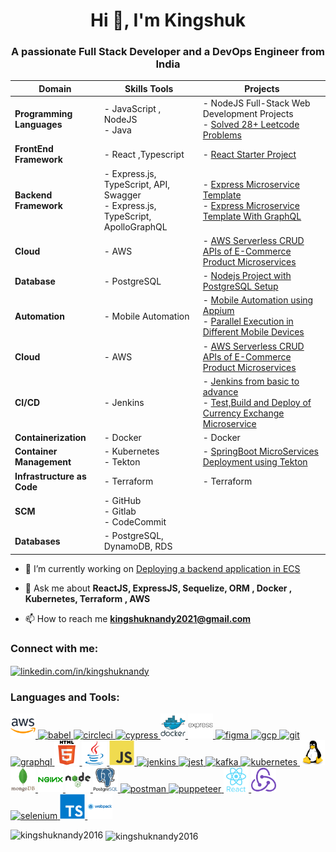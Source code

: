 <h1 align="center">Hi 👋, I'm Kingshuk</h1>
<h3 align="center">A passionate Full Stack Developer and a DevOps Engineer from India</h3>

| Domain            | Skills Tools        | Projects                                                                                                                                                                                                                                                                                                                                                                 |
| ---------------------------- | --------------------------------------------------------------------------------- | ------------------------------------------------------------------------------------------------------------------------------------------------------------------------------------------------------------------------------------------------------------------------------------------------------------------------------------------------------------------------- |
| **Programming Languages**    | - JavaScript , NodeJS<br>- Java<br>                                     | - NodeJS Full-Stack Web Development Projects<br>- [Solved 28+ Leetcode Problems](https://leetcode.com/iamtejas/)<br>                                        |
| **FrontEnd Framework**                  | - React ,Typescript   | - [React Starter Project](https://github.com/kingshuknandy2016/reactjs-starter-project)<br>                           |
| **Backend Framework**            | - Express.js, TypeScript, API, Swagger<br>  - Express.js, TypeScript, ApolloGraphQL | - [Express Microservice Template](https://github.com/kingshuknandy2016/microservice-nodejs-starter)<br> - [Express Microservice Template With GraphQL](https://github.com/kingshuknandy2016/microservice-nodejs-graphql-starter)                                                                                                                                                                                              |
| **Cloud**                    | - AWS                                                                               | - [AWS Serverless CRUD APIs of E-Commerce Product Microservices](https://github.com/kingshuknandy2016/aws-serverless-crud-api-microservice)  |
| **Database**                    | - PostgreSQL                                                                              | - [Nodejs Project with PostgreSQL Setup](https://github.com/kingshuknandy2016/node-typescript-postgresql)  |
| **Automation**            | - Mobile Automation<br>  | - [Mobile Automation using Appium ](https://github.com/kingshuknandy2016/mobile-automation-appium/tree/master)<br> - [Parallel Execution in Different Mobile Devices](https://github.com/kingshuknandy2016/mobile-automation-parallel-execution-java)                                                                                                                                                                                              |
| **Cloud**                    | - AWS                                                                               | - [AWS Serverless CRUD APIs of E-Commerce Product Microservices](https://github.com/kingshuknandy2016/aws-serverless-crud-api-microservice)  |
| **CI/CD**                    | - Jenkins<br> | - [Jenkins from basic to advance](https://github.com/kingshuknandy2016/jenkins-repo)<br> - [Test,Build and Deploy of Currency Exchange Microservice](https://github.com/kingshuknandy2016/Jenkins-devops-microservice-complete)                                                                                        |
| **Containerization**        | - Docker                                                                            | - Docker                                                                                                      |
| **Container Management**        | - Kubernetes<br> - Tekton                                                                            | - [SpringBoot MicroServices Deployment using Tekton](https://github.com/kingshuknandy2016/SpringBootMicroserviceDeployment-UsingTektonOnKubernetes)                                                                                                     |
| **Infrastructure as Code**   | - Terraform                                                                         | - Terraform |
| **SCM**                      | - GitHub<br> - Gitlab<br> - CodeCommit                                                        |                                                                                                                                                                                                                |                                                                                                                                                                                                                                                                                                                                                                        |
| **Databases**                | - PostgreSQL, DynamoDB, RDS                                                            | |


- 🔭 I’m currently working on [Deploying a backend application in ECS](https://github.com/kingshuknandy2016/microservice-nodejs-starter)

- 💬 Ask me about **ReactJS, ExpressJS, Sequelize, ORM , Docker , Kubernetes, Terraform , AWS**

- 📫 How to reach me **kingshuknandy2021@gmail.com**

<h3 align="left">Connect with me:</h3>
<p align="left">
<a href="https://linkedin.com/in/kingshuknandy" target="blank"><img align="center" src="https://raw.githubusercontent.com/rahuldkjain/github-profile-readme-generator/master/src/images/icons/Social/linked-in-alt.svg" alt="linkedin.com/in/kingshuknandy" height="30" width="40" /></a>
</p>

<h3 align="left">Languages and Tools:</h3>
<p align="left"> <a href="https://aws.amazon.com" target="_blank" rel="noreferrer"> <img src="https://raw.githubusercontent.com/devicons/devicon/master/icons/amazonwebservices/amazonwebservices-original-wordmark.svg" alt="aws" width="40" height="40"/> </a> <a href="https://babeljs.io/" target="_blank" rel="noreferrer"> <img src="https://www.vectorlogo.zone/logos/babeljs/babeljs-icon.svg" alt="babel" width="40" height="40"/> </a> <a href="https://circleci.com" target="_blank" rel="noreferrer"> <img src="https://www.vectorlogo.zone/logos/circleci/circleci-icon.svg" alt="circleci" width="40" height="40"/> </a> <a href="https://www.cypress.io" target="_blank" rel="noreferrer"> <img src="https://raw.githubusercontent.com/simple-icons/simple-icons/6e46ec1fc23b60c8fd0d2f2ff46db82e16dbd75f/icons/cypress.svg" alt="cypress" width="40" height="40"/> </a> <a href="https://www.docker.com/" target="_blank" rel="noreferrer"> <img src="https://raw.githubusercontent.com/devicons/devicon/master/icons/docker/docker-original-wordmark.svg" alt="docker" width="40" height="40"/> </a> <a href="https://expressjs.com" target="_blank" rel="noreferrer"> <img src="https://raw.githubusercontent.com/devicons/devicon/master/icons/express/express-original-wordmark.svg" alt="express" width="40" height="40"/> </a> <a href="https://www.figma.com/" target="_blank" rel="noreferrer"> <img src="https://www.vectorlogo.zone/logos/figma/figma-icon.svg" alt="figma" width="40" height="40"/> </a> <a href="https://cloud.google.com" target="_blank" rel="noreferrer"> <img src="https://www.vectorlogo.zone/logos/google_cloud/google_cloud-icon.svg" alt="gcp" width="40" height="40"/> </a> <a href="https://git-scm.com/" target="_blank" rel="noreferrer"> <img src="https://www.vectorlogo.zone/logos/git-scm/git-scm-icon.svg" alt="git" width="40" height="40"/> </a> <a href="https://graphql.org" target="_blank" rel="noreferrer"> <img src="https://www.vectorlogo.zone/logos/graphql/graphql-icon.svg" alt="graphql" width="40" height="40"/> </a> <a href="https://www.w3.org/html/" target="_blank" rel="noreferrer"> <img src="https://raw.githubusercontent.com/devicons/devicon/master/icons/html5/html5-original-wordmark.svg" alt="html5" width="40" height="40"/> </a> <a href="https://www.java.com" target="_blank" rel="noreferrer"> <img src="https://raw.githubusercontent.com/devicons/devicon/master/icons/java/java-original.svg" alt="java" width="40" height="40"/> </a> <a href="https://developer.mozilla.org/en-US/docs/Web/JavaScript" target="_blank" rel="noreferrer"> <img src="https://raw.githubusercontent.com/devicons/devicon/master/icons/javascript/javascript-original.svg" alt="javascript" width="40" height="40"/> </a> <a href="https://www.jenkins.io" target="_blank" rel="noreferrer"> <img src="https://www.vectorlogo.zone/logos/jenkins/jenkins-icon.svg" alt="jenkins" width="40" height="40"/> </a> <a href="https://jestjs.io" target="_blank" rel="noreferrer"> <img src="https://www.vectorlogo.zone/logos/jestjsio/jestjsio-icon.svg" alt="jest" width="40" height="40"/> </a> <a href="https://kafka.apache.org/" target="_blank" rel="noreferrer"> <img src="https://www.vectorlogo.zone/logos/apache_kafka/apache_kafka-icon.svg" alt="kafka" width="40" height="40"/> </a> <a href="https://kubernetes.io" target="_blank" rel="noreferrer"> <img src="https://www.vectorlogo.zone/logos/kubernetes/kubernetes-icon.svg" alt="kubernetes" width="40" height="40"/> </a> <a href="https://www.linux.org/" target="_blank" rel="noreferrer"> <img src="https://raw.githubusercontent.com/devicons/devicon/master/icons/linux/linux-original.svg" alt="linux" width="40" height="40"/> </a> <a href="https://www.mongodb.com/" target="_blank" rel="noreferrer"> <img src="https://raw.githubusercontent.com/devicons/devicon/master/icons/mongodb/mongodb-original-wordmark.svg" alt="mongodb" width="40" height="40"/> </a> <a href="https://www.nginx.com" target="_blank" rel="noreferrer"> <img src="https://raw.githubusercontent.com/devicons/devicon/master/icons/nginx/nginx-original.svg" alt="nginx" width="40" height="40"/> </a> <a href="https://nodejs.org" target="_blank" rel="noreferrer"> <img src="https://raw.githubusercontent.com/devicons/devicon/master/icons/nodejs/nodejs-original-wordmark.svg" alt="nodejs" width="40" height="40"/> </a> <a href="https://www.postgresql.org" target="_blank" rel="noreferrer"> <img src="https://raw.githubusercontent.com/devicons/devicon/master/icons/postgresql/postgresql-original-wordmark.svg" alt="postgresql" width="40" height="40"/> </a> <a href="https://postman.com" target="_blank" rel="noreferrer"> <img src="https://www.vectorlogo.zone/logos/getpostman/getpostman-icon.svg" alt="postman" width="40" height="40"/> </a> <a href="https://github.com/puppeteer/puppeteer" target="_blank" rel="noreferrer"> <img src="https://www.vectorlogo.zone/logos/pptrdev/pptrdev-official.svg" alt="puppeteer" width="40" height="40"/> </a> <a href="https://reactjs.org/" target="_blank" rel="noreferrer"> <img src="https://raw.githubusercontent.com/devicons/devicon/master/icons/react/react-original-wordmark.svg" alt="react" width="40" height="40"/> </a> <a href="https://redux.js.org" target="_blank" rel="noreferrer"> <img src="https://raw.githubusercontent.com/devicons/devicon/master/icons/redux/redux-original.svg" alt="redux" width="40" height="40"/> </a> <a href="https://www.selenium.dev" target="_blank" rel="noreferrer"> <img src="https://raw.githubusercontent.com/detain/svg-logos/780f25886640cef088af994181646db2f6b1a3f8/svg/selenium-logo.svg" alt="selenium" width="40" height="40"/> </a> <a href="https://www.typescriptlang.org/" target="_blank" rel="noreferrer"> <img src="https://raw.githubusercontent.com/devicons/devicon/master/icons/typescript/typescript-original.svg" alt="typescript" width="40" height="40"/> </a> <a href="https://webpack.js.org" target="_blank" rel="noreferrer"> <img src="https://raw.githubusercontent.com/devicons/devicon/d00d0969292a6569d45b06d3f350f463a0107b0d/icons/webpack/webpack-original-wordmark.svg" alt="webpack" width="40" height="40"/> </a> </p>

<p><img align="left" src="https://github-readme-stats.vercel.app/api/top-langs?username=kingshuknandy2016&show_icons=true&locale=en&layout=compact" alt="kingshuknandy2016" /></p>

<p>&nbsp;<img align="center" src="https://github-readme-stats.vercel.app/api?username=kingshuknandy2016&show_icons=true&locale=en" alt="kingshuknandy2016" /></p>
